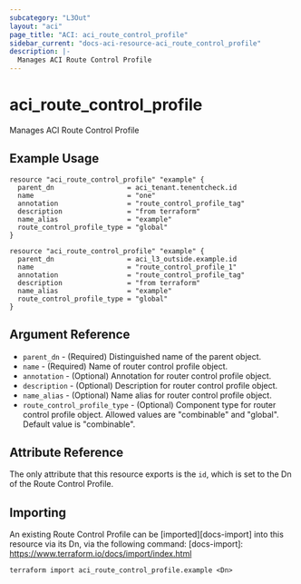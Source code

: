 ```yaml
---
subcategory: "L3Out"
layout: "aci"
page_title: "ACI: aci_route_control_profile"
sidebar_current: "docs-aci-resource-aci_route_control_profile"
description: |-
  Manages ACI Route Control Profile
---
```


# aci_route_control_profile

Manages ACI Route Control Profile

## Example Usage

```hcl
resource "aci_route_control_profile" "example" {
  parent_dn                  = aci_tenant.tenentcheck.id
  name                       = "one"
  annotation                 = "route_control_profile_tag"
  description                = "from terraform"
  name_alias                 = "example"
  route_control_profile_type = "global"
}

resource "aci_route_control_profile" "example" {
  parent_dn                  = aci_l3_outside.example.id
  name                       = "route_control_profile_1"
  annotation                 = "route_control_profile_tag"
  description                = "from terraform"
  name_alias                 = "example"
  route_control_profile_type = "global"
}
```

## Argument Reference

- `parent_dn` - (Required) Distinguished name of the parent object.
- `name` - (Required) Name of router control profile object.
- `annotation` - (Optional) Annotation for router control profile object.
- `description` - (Optional) Description for router control profile object.
- `name_alias` - (Optional) Name alias for router control profile object.
- `route_control_profile_type` - (Optional) Component type for router control profile object. Allowed values are "combinable" and "global". Default value is "combinable".

## Attribute Reference

The only attribute that this resource exports is the `id`, which is set to the Dn of the Route Control Profile.

## Importing

An existing Route Control Profile can be [imported][docs-import] into this resource via its Dn, via the following command:
[docs-import]: https://www.terraform.io/docs/import/index.html

```
terraform import aci_route_control_profile.example <Dn>
```
